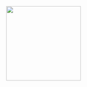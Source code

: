 <img src="https://github.com/chillav/Map_test/assets/104314167/93ef90bd-c9cf-4bd4-a180-b08abb94075a" width=200/>
